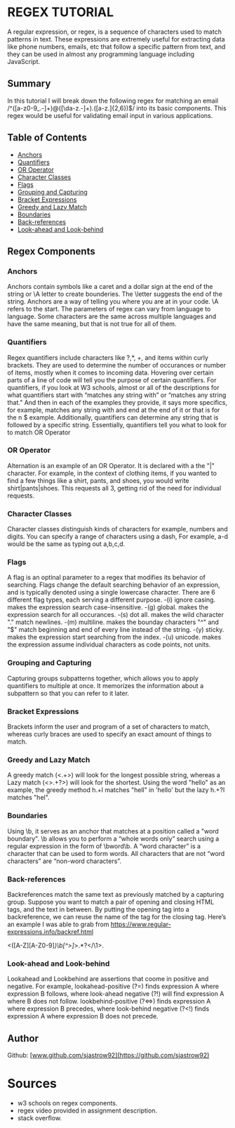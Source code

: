 # REGEX TUTORIAL

A regular expression, or regex, is a sequence of characters used to match patterns in text. These expressions are extremely useful for extracting data like phone numbers, emails, etc that follow a specific pattern from text, and they can be used in almost any programming language including JavaScript.

## Summary

In this tutorial I will break down the following regex for matching an email /^([a-z0-9_\.-]+)@([\da-z\.-]+)\.([a-z\.]{2,6})$/ into its basic components. This regex would be useful for validating email input in various applications.

## Table of Contents

- [Anchors](#anchors)
- [Quantifiers](#quantifiers)
- [OR Operator](#or-operator)
- [Character Classes](#character-classes)
- [Flags](#flags)
- [Grouping and Capturing](#grouping-and-capturing)
- [Bracket Expressions](#bracket-expressions)
- [Greedy and Lazy Match](#greedy-and-lazy-match)
- [Boundaries](#boundaries)
- [Back-references](#back-references)
- [Look-ahead and Look-behind](#look-ahead-and-look-behind)

## Regex Components

### Anchors
Anchors contain symbols like a caret and a dollar sign at the end of the string or \A letter to create bounderies. The \letter suggests the end of the string. Anchors are a way of telling you where you are at in your code. \A refers to the start. The parameters of regex can vary from language to language. Some characters are the same across multiple languages and have the same meaning, but that is not true for all of them.
### Quantifiers
Regex quantifiers include characters like ?,*, +, and items within curly brackets. They are used to determine the number of occurances or number of items, mostly when it comes to incoming data. Hovering over certain parts of a line of code will tell you the purpose of certain quantifiers. For quantifiers, if you look at W3 schools, almost or all of the descriptions for what quantifiers start with “matches any string with” or “matches any string that.” And then in each of the examples they provide, it says more specifics, for example, matches any string with and end at the end of it or that is for the n $ example. Additionally, quantifiers can determine any string that is followed by a specific string. Essentially, quantifiers tell you what to look for to match OR Operator
### OR Operator
Alternation is an example of an OR Operator. It is declared with a the "|" character. For example, in the context of clothing items, if you wanted to find a few things like a shirt, pants, and shoes, you would write shirt|pants|shoes. This requests all 3, getting rid of the need for individual requests.
### Character Classes
Character classes distinguish kinds of characters for example, numbers and digits. You can specify  a range of characters using a dash, For example, a-d would be the same as typing out a,b,c,d.
### Flags
A flag is an optinal parameter to a regex that modifies its behavior of searching. Flags change the default searching behavior of an expression, and is typically denoted using a single lowercase character. There are 6 different flag types, each serving a different purpose.
-(i) ignore casing. makes the expression search case-insensitive.
-(g) global. makes the expression search for all occurances.
-(s) dot all. makes the wild character "." match newlines.
-(m) multiline. makes the bounday characters "^" and "$" match beginning and end of every line instead of the string.
-(y) sticky. makes the expression start searching from the index.
-(u) unicode. makes the expression assume individual characters as code points, not units.
### Grouping and Capturing
Capturing groups subpatterns together, which allows you to apply quantifiers to multiple at once. It memorizes the information about a subpattern so that you can refer to it later.
### Bracket Expressions
Brackets inform the user and program of a set of characters to match, whereas curly braces are used to specify an exact amount of things to match.
### Greedy and Lazy Match
A greedy match (<.+>) will look for the longest possible string, whereas a Lazy match (<>.+?>) will look for the shortest. Using the word "hello" as an example, the greedy method h.+l matches "hell" in 'hello' but the lazy h.+?l matches "hel".
### Boundaries
Using \b, it serves as an anchor that matches at a position called a "word boundary".  \b allows you to perform a “whole words only” search using a regular expression in the form of \bword\b. A “word character” is a character that can be used to form words. All characters that are not “word characters” are “non-word characters”.
### Back-references
Backreferences match the same text as previously matched by a capturing group. Suppose you want to match a pair of opening and closing HTML tags, and the text in between. By putting the opening tag into a backreference, we can reuse the name of the tag for the closing tag. Here’s an example I was able to grab from https://www.regular-expressions.info/backref.html

 <([A-Z][A-Z0-9]*)\b[^>]*>.*?</\1>. 
### Look-ahead and Look-behind
Lookahead and Lookbehind are assertions that coome in positive and negative. 
For example, lookahead-positive (?=) finds expression A where expression B follows, where look-ahead negative (?!) will find expression A where B does not follow.
lookbehind-positive (?<=>) finds expression A where expression B precedes, where look-behind negative (?<!) finds expression A where expression B does not precede.
## Author

Github: [www.github.com/sjastrow92](https://github.com/sjastrow92)

# Sources

- w3 schools on regex components. 
- regex video provided in assignment description.
- stack overflow.


